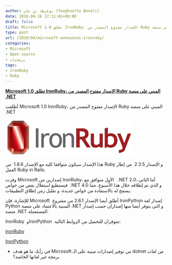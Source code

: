 ```yaml
---
author: يوغرطة بن علي (Youghourta Benali)
date: 2010-04-16 17:11:01+00:00
draft: false
title: Microsoft تطلق 1.0 IronRuby، الإصدار مفتوح المصدر من Ruby المبني على منصة .NET
type: post
url: /2010/04/microsoft-announces-ironruby/
categories:
- Microsoft
- Open source
- برمجيات
tags:
- IronRuby
- Ruby
---
```


[**Microsoft تطلق 1.0 IronRuby، الإصدار مفتوح المصدر من Ruby المبني على منصة .NET**](https://www.it-scoop.com/2010/04/microsoft-announces-ironruby/)


أطلقت Microsoft 1.0 IronRuby، الإصدار مفتوح المصدر من Ruby المبني على منصة .NET

[![](ironRuby-logo.jpg)
](https://www.it-scoop.com/2010/04/microsoft-announces-ironruby/)

هذا الإصدار سيكون متوافقا كلية مع الإصدار 1.8.6  من Ruby و الإصدار 2.3.5  من إطار العمل Ruby in Rails.

وفرت Microsoft إصدارين من IronRuby، الأول متوافق مع   .NET 2.0، أما الثاني فيستطيع استغلال بعض من خواص  .NET 4.0 و الذي تم إطلاقه خلال هذا الأسبوع، مما يسمح له بالاستفادة من خواص جديدة، و تقليل زمن إطلاق التطبيقات.

للإشارة، فإن Microsoft  أطلق أيضا الإصدار 2.6.1 من مشروع IronPython إصدار لغة Python المبنية بالاعتماد على منصة .NET و التي يتوفر أيضا منها إصداران حسب إصدار منصة .NET المستعملة.

IronRuby  وIronPython  متوفران للتحميل من الروابط التالية:

[IronRuby ](http://ironruby.net/Download)

[IronPython ](http://ironpython.codeplex.com/wikipage?title=SupportedReleaseList)

- في رأيك ما هو هدف Microsoft من توفير إصدارات مبنية على الـ dotnet من لغات برمجة غير لغاتها الخاصة؟
